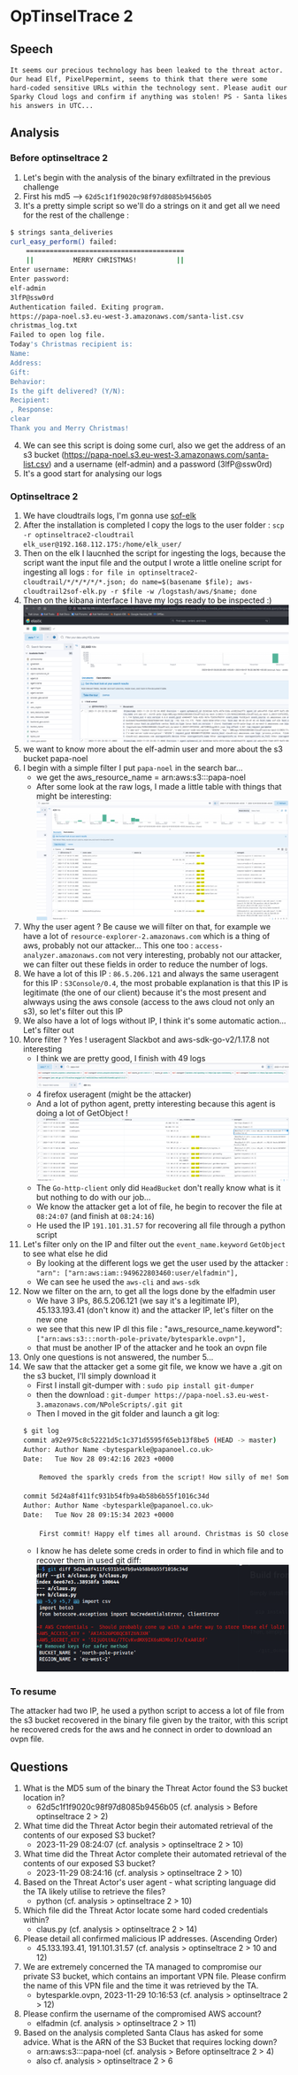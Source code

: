 # OpTinselTrace 2

## Speech
```
It seems our precious technology has been leaked to the threat actor. Our head Elf, PixelPepermint, seems to think that there were some hard-coded sensitive URLs within the technology sent. Please audit our Sparky Cloud logs and confirm if anything was stolen! PS - Santa likes his answers in UTC...
```

## Analysis
### Before optinseltrace 2
1. Let's begin with the analysis of the binary exfiltrated in the previous challenge
2. First his md5 --> `62d5c1f1f9020c98f97d8085b9456b05`
3. It's a pretty simple script so we'll do a strings on it and get all we need for the rest of the challenge :
```bash
$ strings santa_deliveries
curl_easy_perform() failed: 
    ========================================
    ||          MERRY CHRISTMAS!          ||
Enter username: 
Enter password: 
elf-admin
3lfP@ssw0rd
Authentication failed. Exiting program.
https://papa-noel.s3.eu-west-3.amazonaws.com/santa-list.csv
christmas_log.txt
Failed to open log file.
Today's Christmas recipient is: 
Name: 
Address: 
Gift: 
Behavior: 
Is the gift delivered? (Y/N): 
Recipient: 
, Response: 
clear
Thank you and Merry Christmas!
```
4. We can see this script is doing some curl, also we get the address of an s3 bucket (https://papa-noel.s3.eu-west-3.amazonaws.com/santa-list.csv) and a username (elf-admin) and a password (3lfP@ssw0rd)
5. It's a good start for analysing our logs

### Optinseltrace 2
1. We have cloudtrails logs, I'm gonna use [sof-elk](https://github.com/philhagen/sof-elk)
2. After the installation is completed I copy the logs to the user folder : `scp -r optinseltrace2-cloudtrail elk_user@192.168.112.175:/home/elk_user/`
3. Then on the elk I laucnhed the script for ingesting the logs, because the script want the input file and the output I wrote a little oneline script for ingesting all logs : `for file in optinseltrace2-cloudtrail/*/*/*/*/*.json; do name=$(basename $file); aws-cloudtrail2sof-elk.py -r $file -w /logstash/aws/$name; done`
4. Then on the kibana interface I have my logs ready to be inspected :)
![logs ingested](../../img/optinseltrace_2/00_logs_ingested.png)
5. we want to know more about the elf-admin user and more about the s3 bucket papa-noel
6. I begin with a simple filter I put `papa-noel` in the search bar...
    - we get the aws_resource_name = arn:aws:s3:::papa-noel
    - After some look at the raw logs, I made a little table with things that might be interesting:
    ![table](../../img/optinseltrace_2/01_papa_noel_table.png)
7. Why the user agent ? Be cause we will filter on that, for example we have a lot of `resource-explorer-2.amazonaws.com` which is a thing of aws, probably not our attacker... This one too : `access-analyzer.amazonaws.com` not very interesting, probably not our attacker, we can filter out these fields in order to reduce the number of logs.
8. We have a lot of this IP : `86.5.206.121` and always the same useragent for this IP : `S3Console/0.4`, the most probable explanation is that this IP is legitimate (the one of our client) because it's the most present and alwways using the aws console (access to the aws cloud not only an s3), so let's filter out this IP
9. We also have a lot of logs without IP, I think it's some automatic action... Let's filter out
10. More filter ? Yes ! useragent Slackbot and aws-sdk-go-v2/1.17.8 not interesting
    - I think we are pretty good, I finish with 49 logs
    ![a lot of filter](../../img/optinseltrace_2/02_lots_filter.png)
    - 4 firefox useragent (might be the attacker)
    - And a lot of python agent, pretty interesting because this agent is doing a lot of GetObject !
    ![Python and firefox](../../img/optinseltrace_2/03_proof_of_attack.png)
    - The `Go-http-client` only did `HeadBucket` don't really know what is it but nothing to do with our job...
    - We know the attacker get a lot of file, he begin to recover the file at `08:24:07` (and finish at `08:24:16`)
    - He used the IP `191.101.31.57` for recovering all file through a python script
11. Let's filter only on the IP and filter out the `event_name.keyword` `GetObject` to see what else he did
    - By looking at the different logs we get the user used by the attacker : `"arn": ["arn:aws:iam::949622803460:user/elfadmin"],`
    - We can see he used the `aws-cli` and `aws-sdk`
12. Now we filter on the arn, to get all the logs done by the elfadmin user
    - We have 3 IPs, 86.5.206.121 (we say it's a legitimate IP), 45.133.193.41 (don't know it) and the attacker IP, let's filter on the new one
    - we see that this new IP dl this file : "aws_resource_name.keyword": `["arn:aws:s3:::north-pole-private/bytesparkle.ovpn"],`
    - that must be another IP of the attacker and he took an ovpn file
13. Only one questions is not answered, the number 5...
14. We saw that the attacker get a some git file, we know we have a .git on the s3 bucket, I'll simply download it
    - First I install git-dumper with : `sudo pip install git-dumper`
    - then the download : `git-dumper https://papa-noel.s3.eu-west-3.amazonaws.com/NPoleScripts/.git git`
    - Then I moved in the git folder and launch a git log:
    ```bash
    $ git log
    commit a92e975c8c52221d5c1c371d5595f65eb13f8be5 (HEAD -> master)
    Author: Author Name <bytesparkle@papanoel.co.uk>
    Date:   Tue Nov 28 09:42:16 2023 +0000

        Removed the sparkly creds from the script! How silly of me! Sometimes I'm about as useful as a screen saver on Santa's Sleigh!!!!!!

    commit 5d24a8f411fc931b54fb9a4b58b6b55f1016c34d
    Author: Author Name <bytesparkle@papanoel.co.uk>
    Date:   Tue Nov 28 09:15:34 2023 +0000

        First commit! Happy elf times all around. Christmas is SO close!
    ```
    - I know he has delete some creds in order to find in which file and to recover them in used git diff:
    ![creds](../../img/optinseltrace_2/04_creds.png)

### To resume
The attacker had two IP, he used a python script to access a lot of file from the s3 bucket recovered in the binary file given by the traitor, with this script he recovered creds for the aws and he connect in order to download an ovpn file.

## Questions
1. What is the MD5 sum of the binary the Threat Actor found the S3 bucket location in?
    - 62d5c1f1f9020c98f97d8085b9456b05 (cf. analysis > Before optinseltrace 2 > 2)
2. What time did the Threat Actor begin their automated retrieval of the contents of our exposed S3 bucket?
    - 2023-11-29 08:24:07 (cf. analysis > optinseltrace 2 > 10)
3. What time did the Threat Actor complete their automated retrieval of the contents of our exposed S3 bucket?
    - 2023-11-29 08:24:16 (cf. analysis > optinseltrace 2 > 10)
4. Based on the Threat Actor's user agent - what scripting language did the TA likely utilise to retrieve the files?
    - python (cf. analysis > optinseltrace 2 > 10)
5. Which file did the Threat Actor locate some hard coded credentials within?
    - claus.py (cf. analysis > optinseltrace 2 > 14)
6. Please detail all confirmed malicious IP addresses. (Ascending Order)
    - 45.133.193.41, 191.101.31.57 (cf. analysis > optinseltrace 2 > 10 and 12)
7. We are extremely concerned the TA managed to compromise our private S3 bucket, which contains an important VPN file. Please confirm the name of this VPN file and the time it was retrieved by the TA.
    - bytesparkle.ovpn, 2023-11-29 10:16:53 (cf. analysis > optinseltrace 2 > 12)
8. Please confirm the username of the compromised AWS account?
    - elfadmin (cf. analysis > optinseltrace 2 > 11)
9. Based on the analysis completed Santa Claus has asked for some advice. What is the ARN of the S3 Bucket that requires locking down?
    - arn:aws:s3:::papa-noel (cf. analysis > Before optinseltrace 2 > 4)
    - also cf. analysis > optinseltrace 2 > 6